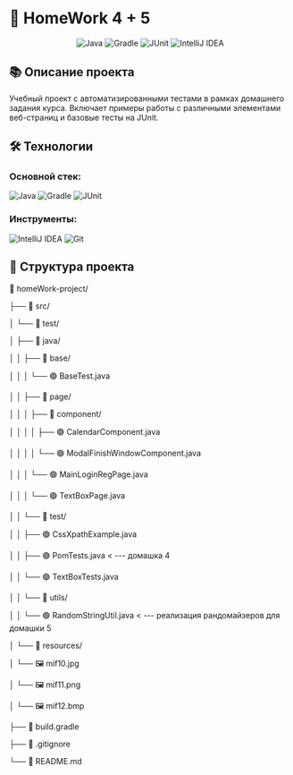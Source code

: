 # 🎯 HomeWork  4 + 5

<div align="center">

![Java](https://img.shields.io/badge/Java-ED8B00?style=for-the-badge&logo=java&logoColor=white)
![Gradle](https://img.shields.io/badge/Gradle-02303A?style=for-the-badge&logo=gradle&logoColor=white)
![JUnit](https://img.shields.io/badge/JUnit-25A162?style=for-the-badge&logo=junit5&logoColor=white)
![IntelliJ IDEA](https://img.shields.io/badge/IntelliJ_IDEA-000000?style=for-the-badge&logo=intellij-idea&logoColor=white)

</div>

## 📚 Описание проекта

Учебный проект с автоматизированными тестами в рамках домашнего задания курса. Включает примеры работы с различными элементами веб-страниц и базовые тесты на JUnit.

## 🛠 Технологии

### Основной стек:
![Java](https://img.shields.io/badge/Java-17-ED8B00?style=flat-square&logo=java&logoColor=white)
![Gradle](https://img.shields.io/badge/Gradle-8.0-02303A?style=flat-square&logo=gradle&logoColor=white)
![JUnit](https://img.shields.io/badge/JUnit-5.9-25A162?style=flat-square&logo=junit5&logoColor=white)

### Инструменты:
![IntelliJ IDEA](https://img.shields.io/badge/IntelliJ_IDEA-2023-000000?style=flat-square&logo=intellij-idea&logoColor=white)
![Git](https://img.shields.io/badge/Git-F05032?style=flat-square&logo=git&logoColor=white)

## 📁 Структура проекта

📁 homeWork-project/

├── 📁 src/

│   └── 📁 test/

│       ├── 📁 java/

│       │   ├── 📁 base/

│       │   │   └── 🟢 BaseTest.java

│       │   ├── 📁 page/

│       │   │   ├── 📁 component/

│       │   │   │   ├── 🟢 CalendarComponent.java

│       │   │   │   └── 🟢 ModalFinishWindowComponent.java

│       │   │   └── 🟢 MainLoginRegPage.java

│       │   │   └── 🟢 TextBoxPage.java

│       │   └── 📁 test/

│       │       ├── 🟢 CssXpathExample.java

│       │       ├── 🟢 PomTests.java  < --- домашка 4

│       │       └── 🟢 TextBoxTests.java

│       │   └── 📁 utils/

│       │       └── 🟢 RandomStringUtil.java  < --- реализация рандомайзеров для домашки 5

│       └── 📁 resources/

│           └── 🖼️ mif10.jpg

│           └── 🖼️ mif11.png

│           └── 🖼️ mif12.bmp

├── 📄 build.gradle

├── 📄 .gitignore

└── 📄 README.md

